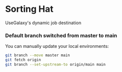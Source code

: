 # Sorting Hat

UseGalaxy's dynamic job destination

### Default branch switched from master to main

You can manually update your local environments:
```bash
git branch --move master main
git fetch origin
git branch --set-upstream-to origin/main main
```
